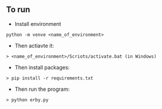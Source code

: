 ## To run

- Install environment
```shell
python -m venve <name_of_environment>
```
- Then actiavte it:
```shell
> <name_of_environment>/Scriots/activate.bat (in Windows)
```
- Then install packages:
```shell
> pip install -r requirements.txt
```
- Then run the program:
```shell
> python erby.py
```